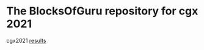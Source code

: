 # The BlocksOfGuru repository for cgx 2021
cgx2021 [results](https://codeguru.co.il/Xtreme/winners.htm)
